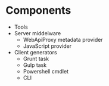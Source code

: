 # Components

- Tools
- Server middelware
  - WebApiProxy metadata provider
  - JavaScript provider
- Client generators
  - Grunt task
  - Gulp task
  - Powershell cmdlet
  - CLI
  
